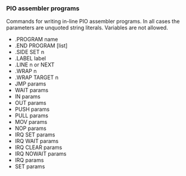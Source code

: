### PIO assembler programs

Commands for writing in-line PIO assembler programs. In all cases the parameters are unquoted string literals. Variables are not allowed.

- .PROGRAM name
- .END PROGRAM [list]
- .SIDE SET n
- .LABEL label
- .LINE n or NEXT
- .WRAP n
- .WRAP TARGET n
- JMP params
- WAIT params
- IN params
- OUT params
- PUSH params
- PULL params
- MOV params
- NOP params
- IRQ SET params
- IRQ WAIT params
- IRQ CLEAR params
- IRQ NOWAIT params
- IRQ params
- SET params

